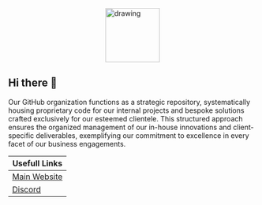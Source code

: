 <img src="https://cdn.stratostech.xyz/images/branding/Stratos.png" alt="drawing" height="110" width="110" style="display: block; margin-left: auto;margin-right: auto;"/>

## Hi there 👋

Our GitHub organization functions as a strategic repository, systematically housing proprietary code for our internal projects and bespoke solutions crafted exclusively for our esteemed clientele. This structured approach ensures the organized management of our in-house innovations and client-specific deliverables, exemplifying our commitment to excellence in every facet of our business engagements.

| Usefull Links                             |
|-------------------------------------------|
|[Main Website](https://stratosdev.xyz)     |
|[Discord](https://stratosdev.xyz/discord)  |
